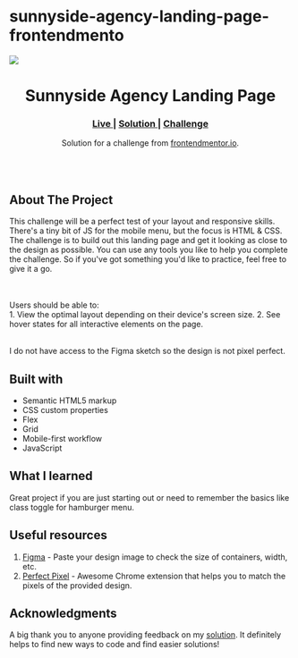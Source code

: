 # sunnyside-agency-landing-page-frontendmento

<img src="#"></img>


<h1 align="center">Sunnyside Agency Landing Page</h1>

<div align="center">
  <h3>
    <a href="#" color="white">
      Live
    </a>
    <span> | </span>
    <a href="#">
      Solution
    </a>
   <span> | </span>
    <a href="#">
      Challenge
    </a>
  </h3>
</div>
<div align="center">
   Solution for a challenge from  <a href="#">frontendmentor.io</a>.
</div>
<br>
<br>
<br>

## About The Project
This challenge will be a perfect test of your layout and responsive skills. There's a tiny bit of JS for the mobile menu, but the focus is HTML & CSS.
The challenge is to build out this landing page and get it looking as close to the design as possible.
You can use any tools you like to help you complete the challenge. So if you've got something you'd like to practice, feel free to give it a go.

<br><br>Users should be able to:
<br>1. View the optimal layout depending on their device's screen size.
2. See hover states for all interactive elements on the page.
<br>
<br> <p>I do not have access to the Figma sketch so the design is not pixel perfect.</p>




## Built with 

- Semantic HTML5 markup
- CSS custom properties
- Flex
- Grid
- Mobile-first workflow
- JavaScript

## What I learned
Great project if you are just starting out or need to remember the basics like class toggle for hamburger menu.

## Useful resources

1. <a href="https://www.figma.com/">Figma</a> - Paste your design image to check the size of containers, width, etc.
2. <a href="https://chrome.google.com/webstore/detail/perfectpixel-by-welldonec/dkaagdgjmgdmbnecmcefdhjekcoceebi">Perfect Pixel</a> - Awesome Chrome extension that helps you to match the pixels of the provided design.



## Acknowledgments

A big thank you to anyone providing feedback on my <a href="https://www.frontendmentor.io/solutions/sunnyside-agency-landing-page-QfXrSGu5A">solution</a>. It definitely helps to find new ways to code and find easier solutions! 
